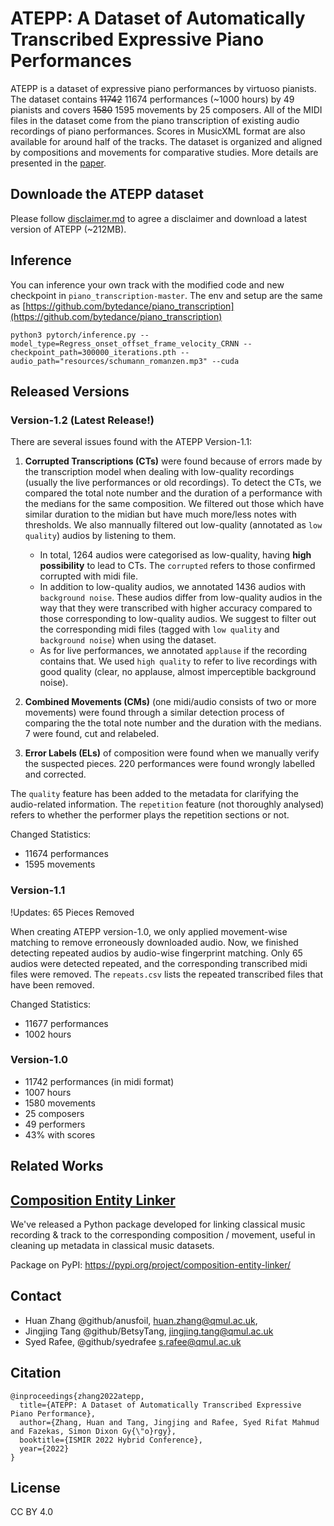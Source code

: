 # ATEPP: A Dataset of Automatically Transcribed Expressive Piano Performances
ATEPP is a dataset of expressive piano performances by virtuoso pianists. The dataset contains ~~11742~~ 11674 performances (~1000 hours) by 49 pianists and covers ~~1580~~ 1595 movements by 25 composers. All of the MIDI files in the dataset come from the piano transcription of existing audio recordings of piano performances. Scores in MusicXML format are also available for around half of the tracks. The dataset is organized and aligned by compositions and movements for comparative studies. More details are presented in the [paper](https://archives.ismir.net/ismir2022/paper/000053.pdf). 

## Downloade the ATEPP dataset
Please follow [disclaimer.md](https://github.com/BetsyTang/ATEPP/blob/master/disclaimer.md) to agree a disclaimer and download a latest version of ATEPP (~212MB).

## Inference 
You can inference your own track with the modified code and new checkpoint in ```piano_transcription-master```. The env and setup are the same as [https://github.com/bytedance/piano_transcription](https://github.com/bytedance/piano_transcription)

```
python3 pytorch/inference.py --model_type=Regress_onset_offset_frame_velocity_CRNN --checkpoint_path=300000_iterations.pth --audio_path="resources/schumann_romanzen.mp3" --cuda
```

## Released Versions
### Version-1.2 (Latest Release!)
There are several issues found with the ATEPP Version-1.1:
1. **Corrupted Transcriptions (CTs)** were found because of errors made by the transcription model when dealing with low-quality recordings (usually the live performances or old recordings). To detect the CTs, we compared the total note number and the duration of a performance with the medians for the same composition. We filtered out those which have similar duration to the midian but have much more/less notes with thresholds. We also mannually filtered out low-quality (annotated as `low quality`) audios by listening to them. 
    - In total, 1264 audios were categorised as low-quality, having **high possibility** to lead to CTs. The `corrupted` refers to those confirmed corrupted with midi file. 
    - In addition to low-quality audios, we annotated 1436 audios with `background noise`. These audios differ from low-quality audios in the way that they were transcribed with higher accuracy compared to those corresponding to low-quality audios. We suggest to filter out the corresponding midi files (tagged with `low quality` and `background noise`) when using the dataset.
    - As for live performances, we annotated `applause` if the recording contains that. We used `high quality` to refer to live recordings with good quality (clear, no applause, almost imperceptible background noise). 

2. **Combined Movements (CMs)** (one midi/audio consists of two or more movements) were found through a similar detection process of comparing the the total note number and the duration with the medians. 7 were found, cut and relabeled.

3. **Error Labels (ELs)** of composition were found when we manually verify the suspected pieces. 220 performances were found wrongly labelled and corrected.

The `quality` feature has been added to the metadata for clarifying the audio-related information. The `repetition` feature (not thoroughly analysed) refers to whether the performer plays the repetition sections or not.

Changed Statistics:
- 11674 performances
- 1595 movements

### Version-1.1
!Updates: 65 Pieces Removed

When creating ATEPP version-1.0, we only applied movement-wise matching to remove erroneously downloaded audio. Now, we finished detecting repeated audios by audio-wise fingerprint matching. Only 65 audios were detected repeated, and the corresponding transcribed midi files were removed. The `repeats.csv` lists the repeated transcribed files that have been removed.

Changed Statistics:
- 11677 performances
- 1002 hours

### Version-1.0
- 11742 performances (in midi format)
- 1007 hours
- 1580 movements
- 25 composers
- 49 performers
- 43% with scores

## Related Works
## [Composition Entity Linker](https://github.com/anusfoil/Composition-Entity-Linker)
We've released a Python package developed for linking classical music recording & track to the corresponding composition / movement, useful in cleaning up metadata in classical music datasets.

Package on PyPI: https://pypi.org/project/composition-entity-linker/

## Contact
- Huan Zhang @github/anusfoil, huan.zhang@qmul.ac.uk, 
- Jingjing Tang @github/BetsyTang, jingjing.tang@qmul.ac.uk
- Syed Rafee, @github/syedrafee s.rafee@qmul.ac.uk

## Citation
```
@inproceedings{zhang2022atepp,
  title={ATEPP: A Dataset of Automatically Transcribed Expressive Piano Performance},
  author={Zhang, Huan and Tang, Jingjing and Rafee, Syed Rifat Mahmud and Fazekas, Simon Dixon Gy{\"o}rgy},
  booktitle={ISMIR 2022 Hybrid Conference},
  year={2022}
}
```

## License
CC BY 4.0
